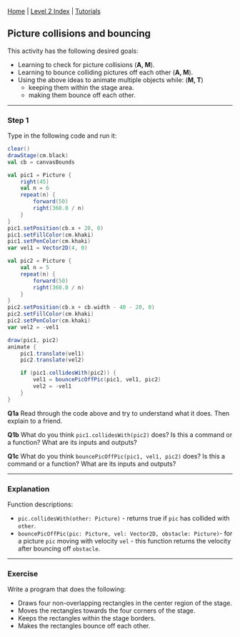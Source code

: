 <div class="nav">
  <a href="../../index.html">Home</a> | <a href="index.html">Level 2 Index</a> | <a href="../../tutorials-index.html">Tutorials</a>
</div>

## Picture collisions and bouncing

This activity has the following desired goals:
* Learning to check for picture collisions (**A, M**).
* Learning to bounce colliding pictures off each other (**A, M**).
* Using the above ideas to animate multiple objects while: (**M, T**)
  * keeping them within the stage area.
  * making them bounce off each other.

---

### Step 1

Type in the following code and run it:

```scala
clear()
drawStage(cm.black)
val cb = canvasBounds

val pic1 = Picture {
    right(45)
    val n = 6
    repeat(n) {
        forward(50)
        right(360.0 / n)
    }
}
pic1.setPosition(cb.x + 20, 0)
pic1.setFillColor(cm.khaki)
pic1.setPenColor(cm.khaki)
var vel1 = Vector2D(4, 0)

val pic2 = Picture {
    val n = 5
    repeat(n) {
        forward(50)
        right(360.0 / n)
    }
}
pic2.setPosition(cb.x + cb.width - 40 - 20, 0)
pic2.setFillColor(cm.khaki)
pic2.setPenColor(cm.khaki)
var vel2 = -vel1

draw(pic1, pic2)
animate {
    pic1.translate(vel1)
    pic2.translate(vel2)

    if (pic1.collidesWith(pic2)) {
        vel1 = bouncePicOffPic(pic1, vel1, pic2)
        vel2 = -vel1
    }
}
```

**Q1a** Read through the code above and try to understand what it does. Then explain to a friend.

**Q1b**  What do you think `pic1.collidesWith(pic2)` does? Is this a command or a function? What are its inputs and outputs?

**Q1c**  What do you think `bouncePicOffPic(pic1, vel1, pic2)` does? Is this a command or a function? What are its inputs and outputs?

---

### Explanation

Function descriptions:

* `pic.collidesWith(other: Picture)` - returns true if `pic` has collided with `other`.
* `bouncePicOffPic(pic: Picture, vel: Vector2D, obstacle: Picture)`- for a picture `pic` moving with velocity `vel` - this function returns the velocity after bouncing off `obstacle`.

---

### Exercise

Write a program that does the following:
* Draws four non-overlapping rectangles in the center region of the stage.
* Moves the rectangles towards the four corners of the stage.
* Keeps the rectangles within the stage borders.
* Makes the rectangles bounce off each other.
